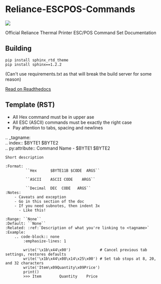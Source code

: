 # Reliance-ESCPOS-Commands

![](https://readthedocs.org/projects/reliance-escpos-commands/badge/?version=latest)

Official Reliance Thermal Printer ESC/POS Command Set Documentation

## Building
    pip install sphinx_rtd_theme
    pip install sphinx==1.2.2

(Can't use requirements.txt as that will break the build server for some reason)

[Read on Readthedocs](http://reliance-escpos-commands.readthedocs.io/)


## Template (RST)

 - All Hex command must be in upper ase
 - All ESC (ASCII) commands must be exactly the right case
 - Pay attention to tabs, spacing and newlines

.. _tagname:  
.. index:: $BYTE1 $BYTE2  
.. py:attribute:: Command Name - $BYTE1 $BYTE2  

    Short description

    :Format: 
             ``Hex      $BYTE11B $CODE  ARGS``

             ``ASCII    ASCII CODE    ARGS``

             ``Decimal  DEC  CODE   ARGS``
    :Notes:
        - Caveats and exception
        - Go in this section of the doc
        - If you need subnotes, then indent 3x
          - Like this!

    :Range: ``None``
    :Default: ``None``
    :Related: :ref:`Description of what you're linking to <tagname>`
    :Example:
        .. code-block:: none
            :emphasize-lines: 1

            write('\x1b\x44\x00')             # Cancel previous tab settings, restores defaults
            write('\x1b\x44\x08\x14\x25\x00') # Set tab stops at 8, 20, and 32 characters
            write('Item\x09Quantity\x09Price')
            print()
            >>> Item		Quantity	Price


